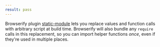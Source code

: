 ```yaml
---
result: pass
---
```


Browserify plugin [static-module](https://www.npmjs.com/package/static-module) lets you replace values and function calls with arbitrary script at build time. Browserify will also bundle any `require` calls in this replacement, so you can import helper functions _once_, even if they're used in multiple places.
